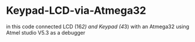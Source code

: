 # Keypad-LCD-via-Atmega32
in this code connected LCD (16*2) and Keypad (4*3) with an Atmega32 using Atmel studio V5.3 as a debugger
